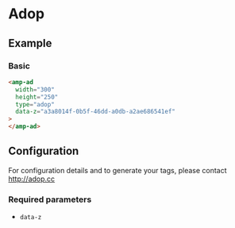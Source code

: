 <!---
Copyright 2019 The AMP HTML Authors. All Rights Reserved.

Licensed under the Apache License, Version 2.0 (the "License");
you may not use this file except in compliance with the License.
You may obtain a copy of the License at

      http://www.apache.org/licenses/LICENSE-2.0

Unless required by applicable law or agreed to in writing, software
distributed under the License is distributed on an "AS-IS" BASIS,
WITHOUT WARRANTIES OR CONDITIONS OF ANY KIND, either express or implied.
See the License for the specific language governing permissions and
limitations under the License.
-->

# Adop

## Example

### Basic

```html
<amp-ad
  width="300"
  height="250"
  type="adop"
  data-z="a3a8014f-0b5f-46dd-a0db-a2ae686541ef"
>
</amp-ad>
```

## Configuration

For configuration details and to generate your tags, please contact
http://adop.cc

### Required parameters

- `data-z`
